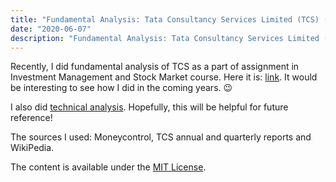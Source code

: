 ```yaml
---
title: "Fundamental Analysis: Tata Consultancy Services Limited (TCS) (2021 - 2023)"
date: "2020-06-07"
description: "Fundamental Analysis: Tata Consultancy Services Limited (TCS) (2021 - 2023)"
---
```


Recently, I did fundamental analysis of TCS as a part of assignment in Investment Management
and Stock Market course. Here it is: [link](./TCS-Fundamental-Analysis.pdf). It would be
interesting to see how I did in the coming years. 😉

I also did [technical analysis](./TCS-Technical-Analysis.pdf). Hopefully, this will be helpful for future
reference!

The sources I used: Moneycontrol, TCS annual and quarterly reports and WikiPedia.

The content is available under the [MIT License](https://choosealicense.com/licenses/mit/).
